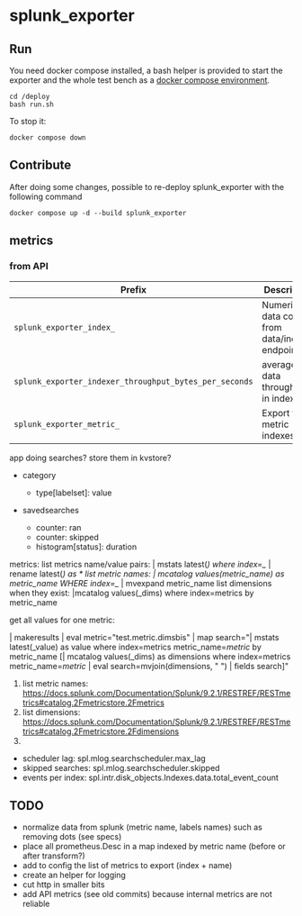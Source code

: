 # splunk_exporter

## Run

You need docker compose installed, a bash helper is provided to start the exporter and the whole test bench as a [docker compose environment](./deploy/README.md).

```shell
cd /deploy
bash run.sh
```

To stop it:

```shell
docker compose down
```

## Contribute

After doing some changes, possible to re-deploy splunk_exporter with the following command
```shell
docker compose up -d --build splunk_exporter
```

## metrics

### from API

| Prefix                                                 | Description                                       |
| ------------------------------------------------------ | ------------------------------------------------- |
| `splunk_exporter_index_`                               | Numerical data coming from data/indexes endpoint. |
| `splunk_exporter_indexer_throughput_bytes_per_seconds` | average data throughput in indexer                |
| `splunk_exporter_metric_`                              | Export from metric indexes                        |

app doing searches? store them in kvstore?

- category
  - type[labelset]: value

- savedsearches
  - counter: ran
  - counter: skipped
  - histogram[status]: duration

metrics:
  list metrics name/value pairs: | mstats latest(*) where index=_* | rename latest(*) as *
  list metric names: | mcatalog values(metric_name) as metric_name WHERE index=_*  | mvexpand metric_name
  list dimensions when they exist: |mcatalog values(_dims) where index=metrics by metric_name

  get all values for one metric:

  | makeresults
| eval metric="test.metric.dimsbis"
| map search="| mstats latest(_value) as value where index=metrics metric_name=$metric$ by metric_name 
    [| mcatalog values(_dims) as dimensions where index=metrics metric_name=$metric$ 
| eval search=mvjoin(dimensions, \" \")
| fields search]"
  
  1. list metric names: https://docs.splunk.com/Documentation/Splunk/9.2.1/RESTREF/RESTmetrics#catalog.2Fmetricstore.2Fmetrics
  2. list dimensions: https://docs.splunk.com/Documentation/Splunk/9.2.1/RESTREF/RESTmetrics#catalog.2Fmetricstore.2Fdimensions
  3. 

  - scheduler lag: spl.mlog.searchscheduler.max_lag
  - skipped searches: spl.mlog.searchscheduler.skipped
  - events per index: spl.intr.disk_objects.Indexes.data.total_event_count


## TODO

- normalize data from splunk (metric name, labels names) such as removing dots (see specs)
- place all prometheus.Desc in a map indexed by metric name (before or after transform?)
- add to config the list of metrics to export (index + name)
- create an helper for logging
- cut http in smaller bits
- add API metrics (see old commits) because internal metrics are not reliable